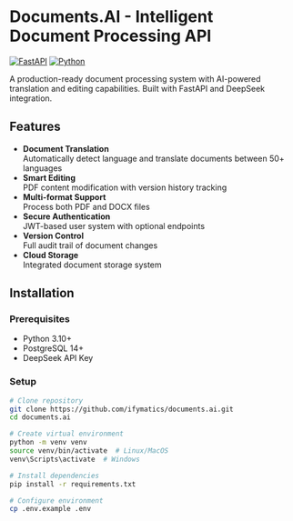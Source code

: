 # Documents.AI - Intelligent Document Processing API

[![FastAPI](https://img.shields.io/badge/FastAPI-005571?style=for-the-badge&logo=fastapi)](https://fastapi.tiangolo.com)
[![Python](https://img.shields.io/badge/Python-3.10%2B-blue?style=for-the-badge&logo=python)](https://www.python.org)

A production-ready document processing system with AI-powered translation and editing capabilities. Built with FastAPI and DeepSeek integration.

## Features

- **Document Translation**  
  Automatically detect language and translate documents between 50+ languages
- **Smart Editing**  
  PDF content modification with version history tracking
- **Multi-format Support**  
  Process both PDF and DOCX files
- **Secure Authentication**  
  JWT-based user system with optional endpoints
- **Version Control**  
  Full audit trail of document changes
- **Cloud Storage**  
  Integrated document storage system

## Installation

### Prerequisites
- Python 3.10+
- PostgreSQL 14+
- DeepSeek API Key

### Setup
```bash
# Clone repository
git clone https://github.com/ifymatics/documents.ai.git
cd documents.ai

# Create virtual environment
python -m venv venv
source venv/bin/activate  # Linux/MacOS
venv\Scripts\activate  # Windows

# Install dependencies
pip install -r requirements.txt

# Configure environment
cp .env.example .env